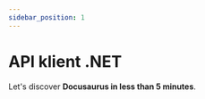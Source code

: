 ```yaml
---
sidebar_position: 1
---
```


# API klient .NET

Let's discover **Docusaurus in less than 5 minutes**.